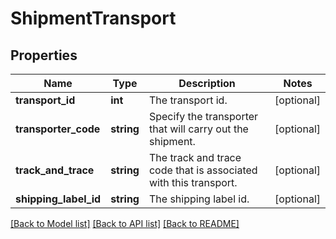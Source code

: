 # ShipmentTransport

## Properties
Name | Type | Description | Notes
------------ | ------------- | ------------- | -------------
**transport_id** | **int** | The transport id. | [optional] 
**transporter_code** | **string** | Specify the transporter that will carry out the shipment. | [optional] 
**track_and_trace** | **string** | The track and trace code that is associated with this transport. | [optional] 
**shipping_label_id** | **string** | The shipping label id. | [optional] 

[[Back to Model list]](../README.md#documentation-for-models) [[Back to API list]](../README.md#documentation-for-api-endpoints) [[Back to README]](../README.md)


